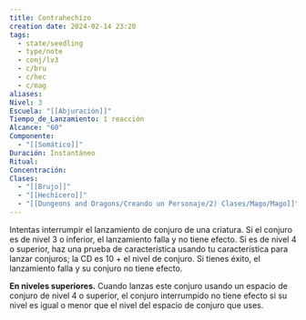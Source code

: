 ```yaml
---
title: Contrahechizo
creation date: 2024-02-14 23:20
tags:
  - state/seedling
  - type/note
  - conj/lv3
  - c/bru
  - c/hec
  - c/mag
aliases: 
Nivel: 3
Escuela: "[[Abjuración]]"
Tiempo_de_Lanzamiento: 1 reacción
Alcance: "60"
Componente:
  - "[[Somático]]"
Duración: Instantáneo
Ritual: 
Concentración: 
Clases:
  - "[[Brujo]]"
  - "[[Hechicero]]"
  - "[[Dungeons and Dragons/Creando un Personaje/2) Clases/Mago/Mago]]"
---
```

Intentas interrumpir el lanzamiento de conjuro de una criatura. Si el conjuro es de nivel 3 o inferior, el lanzamiento falla y no tiene efecto. Si es de nivel 4 o superior, haz una prueba de característica usando tu característica para lanzar conjuros; la CD es 10 + el nivel de conjuro. Si tienes éxito, el lanzamiento falla y su conjuro no tiene efecto.

**En niveles superiores.** Cuando lanzas este conjuro usando un espacio de conjuro de nivel 4 o superior, el conjuro interrumpido no tiene efecto si su nivel es igual o menor que el nivel del espacio de conjuro que uses.